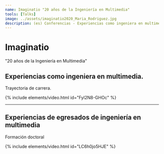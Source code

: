 ```yaml
---
name: Imaginatio "20 años de la Ingeniería en Multimedia"
tools: [Talks]
image: ../assets/imaginatio2020_Maria_Rodriguez.jpg
description: (es) Conferencias - Experiencias como ingeniera en multimedia. Trayectoria de carrera y Experiencias de egresados de ingeniería en multimedia en formación doctoral.
---
```


# Imaginatio

"20 años de la Ingeniería en Multimedia"

## Experiencias como ingeniera en multimedia.

Trayectoria de carrera.

{% include elements/video.html id="Fyl2N8-GHOc" %}

---

##  Experiencias de egresados de ingeniería en multimedia

Formación doctoral

{% include elements/video.html id="LC6h0jo5HJE" %}
